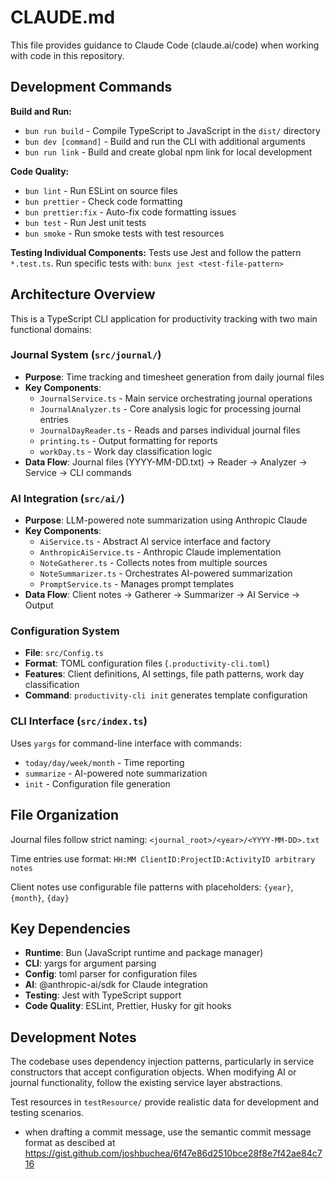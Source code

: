 # CLAUDE.md

This file provides guidance to Claude Code (claude.ai/code) when working with code in this repository.

## Development Commands

**Build and Run:**

- `bun run build` - Compile TypeScript to JavaScript in the `dist/` directory
- `bun dev [command]` - Build and run the CLI with additional arguments
- `bun run link` - Build and create global npm link for local development

**Code Quality:**

- `bun lint` - Run ESLint on source files
- `bun prettier` - Check code formatting
- `bun prettier:fix` - Auto-fix code formatting issues
- `bun test` - Run Jest unit tests
- `bun smoke` - Run smoke tests with test resources

**Testing Individual Components:**
Tests use Jest and follow the pattern `*.test.ts`. Run specific tests with:
`bunx jest <test-file-pattern>`

## Architecture Overview

This is a TypeScript CLI application for productivity tracking with two main functional domains:

### Journal System (`src/journal/`)

- **Purpose**: Time tracking and timesheet generation from daily journal files
- **Key Components**:
  - `JournalService.ts` - Main service orchestrating journal operations
  - `JournalAnalyzer.ts` - Core analysis logic for processing journal entries
  - `JournalDayReader.ts` - Reads and parses individual journal files
  - `printing.ts` - Output formatting for reports
  - `workDay.ts` - Work day classification logic
- **Data Flow**: Journal files (YYYY-MM-DD.txt) → Reader → Analyzer → Service → CLI commands

### AI Integration (`src/ai/`)

- **Purpose**: LLM-powered note summarization using Anthropic Claude
- **Key Components**:
  - `AiService.ts` - Abstract AI service interface and factory
  - `AnthropicAiService.ts` - Anthropic Claude implementation
  - `NoteGatherer.ts` - Collects notes from multiple sources
  - `NoteSummarizer.ts` - Orchestrates AI-powered summarization
  - `PromptService.ts` - Manages prompt templates
- **Data Flow**: Client notes → Gatherer → Summarizer → AI Service → Output

### Configuration System

- **File**: `src/Config.ts`
- **Format**: TOML configuration files (`.productivity-cli.toml`)
- **Features**: Client definitions, AI settings, file path patterns, work day classification
- **Command**: `productivity-cli init` generates template configuration

### CLI Interface (`src/index.ts`)

Uses `yargs` for command-line interface with commands:

- `today/day/week/month` - Time reporting
- `summarize` - AI-powered note summarization
- `init` - Configuration file generation

## File Organization

Journal files follow strict naming: `<journal_root>/<year>/<YYYY-MM-DD>.txt`

Time entries use format: `HH:MM ClientID:ProjectID:ActivityID arbitrary notes`

Client notes use configurable file patterns with placeholders: `{year}`, `{month}`, `{day}`

## Key Dependencies

- **Runtime**: Bun (JavaScript runtime and package manager)
- **CLI**: yargs for argument parsing
- **Config**: toml parser for configuration files
- **AI**: @anthropic-ai/sdk for Claude integration
- **Testing**: Jest with TypeScript support
- **Code Quality**: ESLint, Prettier, Husky for git hooks

## Development Notes

The codebase uses dependency injection patterns, particularly in service constructors that accept configuration objects. When modifying AI or journal functionality, follow the existing service layer abstractions.

Test resources in `testResource/` provide realistic data for development and testing scenarios.

- when drafting a commit message, use the semantic commit message format as descibed at https://gist.github.com/joshbuchea/6f47e86d2510bce28f8e7f42ae84c716
